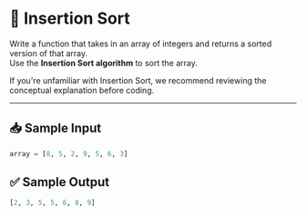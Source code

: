 # 🧮 Insertion Sort

Write a function that takes in an array of integers and returns a sorted version of that array.  
Use the **Insertion Sort algorithm** to sort the array.

If you're unfamiliar with Insertion Sort, we recommend reviewing the conceptual explanation before coding.

---

## 📥 Sample Input

```python
array = [8, 5, 2, 9, 5, 6, 3]
```

## ✅ Sample Output

```python
[2, 3, 5, 5, 6, 8, 9]
